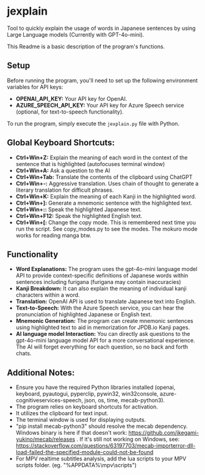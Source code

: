 # jexplain
Tool to quickly explain the usage of words in Japanese sentences by using Large Language models (Currently with GPT-4o-mini).

This Readme is a basic description of the program's functions.

## Setup
Before running the program, you'll need to set up the following environment variables for API keys:

* **OPENAI_API_KEY:** Your API key for OpenAI.
* **AZURE_SPEECH_API_KEY:** Your API key for Azure Speech service (optional, for text-to-speech functionality).

To run the program, simply execute the `jexplain.py` file with Python. 

## Global Keyboard Shortcuts:

* **Ctrl+Win+Z:** Explain the meaning of each word in the context of the sentence that is highlighted (autofocuses terminal window)
* **Ctrl+Win+A:** Ask a question to the AI
* **Ctrl+Win+Tab:** Translate the contents of the clipboard using ChatGPT
* **Ctrl+Win+-:** Aggressive translation. Uses chain of thought to generate a literary translation for difficult phrases.
* **Ctrl+Win+K:** Explain the meaning of each Kanji in the highlighted word.
* **Ctrl+Win+]:** Generate a mnemonic sentence with the highlighted text.
* **Ctrl+Win+::** Speak the highlighted Japanese text.
* **Ctrl+Win+F12:** Speak the highlighted English text. 
* **Ctrl+Win+[:** Change the copy mode. This is remembered next time you run the script. See copy_modes.py to see the modes. The mokuro mode works for reading manga btw.

## Functionality

* **Word Explanations:** The program uses the gpt-4o-mini language model API to provide context-specific definitions of Japanese words within sentences including furigana (furigana may contain inaccuracies) 
* **Kanji Breakdown:**  It can also explain the meaning of individual kanji characters within a word. 
* **Translation:**  OpenAI API is used to translate Japanese text into English.
* **Text-to-Speech:**  With the Azure Speech service, you can hear the pronunciation of highlighted Japanese or English text. 
* **Mnemonic Generation:**  The program can create mnemonic sentences using highlighted text to aid in memorization for JPDB.io Kanji pages.
* **AI language model Interaction:**  You can directly ask questions to the gpt-4o-mini language model API for a more conversational experience. The AI will forget everything for each question, so no back and forth chats.

## Additional Notes:

*  Ensure you have the required Python libraries installed (openai, keyboard, pyautogui, pyperclip, pywin32, win32console, azure-cognitiveservices-speech, json, os, time, mecab-python3).
* The program relies on keyboard shortcuts for activation.  
* It utilizes the clipboard for text input.  
* The terminal window is used for displaying outputs. 
* "pip install mecab-python3" should resolve the mecab dependency. Windows binary is here if that doesn't work: https://github.com/ikegami-yukino/mecab/releases . If it's still not working on Windows, see: https://stackoverflow.com/questions/63197703/mecab-importerror-dll-load-failed-the-specified-module-could-not-be-found
* For MPV realtime subtitles analysis, add the lua scripts to your MPV scripts folder. (eg. "%APPDATA%\mpv\scripts")
